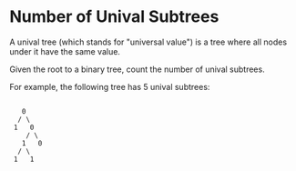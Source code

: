 ﻿# Number of Unival Subtrees

A unival tree (which stands for "universal value") is a tree where all nodes under it have the 
same value.


Given the root to a binary tree, count the number of unival subtrees.


For example, the following tree has 5 unival subtrees:


```
   
   0
  / \
 1   0
    / \
   1   0
  / \
 1   1
```
